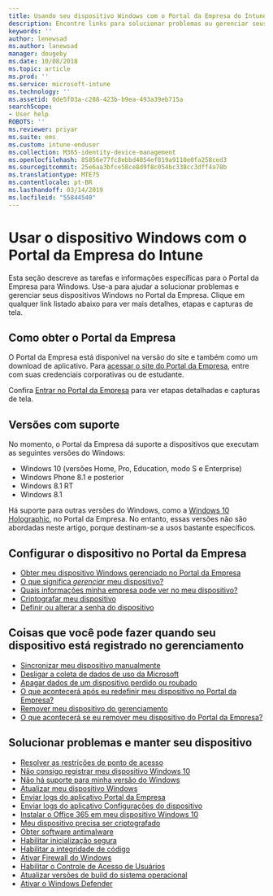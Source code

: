 ```yaml
---
title: Usando seu dispositivo Windows com o Portal da Empresa do Intune | Microsoft Docs
description: Encontre links para solucionar problemas ou gerenciar seus dispositivos Windows no Portal da Empresa
keywords: ''
author: lenewsad
ms.author: lanewsad
manager: dougeby
ms.date: 10/08/2018
ms.topic: article
ms.prod: ''
ms.service: microsoft-intune
ms.technology: ''
ms.assetid: 0de5f03a-c288-423b-b9ea-493a39eb715a
searchScope:
- User help
ROBOTS: ''
ms.reviewer: priyar
ms.suite: ems
ms.custom: intune-enduser
ms.collection: M365-identity-device-management
ms.openlocfilehash: 85856e77fc8ebbd4054ef819a9110e0fa258ced3
ms.sourcegitcommit: 25e6aa3bfce58ce8d9f8c054bc338cc3dff4a78b
ms.translationtype: MTE75
ms.contentlocale: pt-BR
ms.lasthandoff: 03/14/2019
ms.locfileid: "55844540"
---
```

# <a name="using-your-windows-device-with-intune-company-portal"></a>Usar o dispositivo Windows com o Portal da Empresa do Intune

Esta seção descreve as tarefas e informações específicas para o Portal da Empresa para Windows. Use-a para ajudar a solucionar problemas e gerenciar seus dispositivos Windows no Portal da Empresa. Clique em qualquer link listado abaixo para ver mais detalhes, etapas e capturas de tela.  

## <a name="how-to-get-company-portal"></a>Como obter o Portal da Empresa
O Portal da Empresa está disponível na versão do site e também como um download de aplicativo. Para [acessar o site do Portal da Empresa](https://go.microsoft.com/fwlink/?linkid=2010980), entre com suas credenciais corporativas ou de estudante.  

Confira [Entrar no Portal da Empresa](https://docs.microsoft.com/intune-user-help/sign-in-to-the-company-portal) para ver etapas detalhadas e capturas de tela.

## <a name="supported-versions"></a>Versões com suporte

No momento, o Portal da Empresa dá suporte a dispositivos que executam as seguintes versões do Windows:

* Windows 10 (versões Home, Pro, Education, modo S e Enterprise)
* Windows Phone 8.1 e posterior
* Windows 8.1 RT
* Windows 8.1

Há suporte para outras versões do Windows, como a [Windows 10 Holographic](https://www.microsoft.com/hololens), no Portal da Empresa. No entanto, essas versões não são abordadas neste artigo, porque destinam-se a usos bastante específicos.

## <a name="set-up-your-device-in-the-company-portal"></a>Configurar o dispositivo no Portal da Empresa
- [Obter meu dispositivo Windows gerenciado no Portal da Empresa](windows-enrollment-company-portal.md)  
- [O que significa *gerenciar* meu dispositivo?](what-happens-if-you-install-the-company-portal-app-and-enroll-your-device-in-intune-windows.md)
- [Quais informações minha empresa pode ver no meu dispositivo?](what-info-can-your-company-see-when-you-enroll-your-device-in-intune.md)
- [Criptografar meu dispositivo](encrypt-your-device-windows.md)
- [Definir ou alterar a senha do dispositivo](set-or-change-your-password-windows.md)

## <a name="things-you-can-do-after-your-device-is-enrolled-in-management"></a>Coisas que você pode fazer quando seu dispositivo está registrado no gerenciamento
- [Sincronizar meu dispositivo manualmente](sync-your-device-manually-windows.md)
- [Desligar a coleta de dados de uso da Microsoft](turn-off-microsoft-usage-data-collection-windows.md)
- [Apagar dados de um dispositivo perdido ou roubado](reset-erase-your-device-cpwebsite.md)
- [O que acontecerá após eu redefinir meu dispositivo no Portal da Empresa?](what-happens-if-you-reset-your-device-using-the-company-portal-windows.md)
- [Remover meu dispositivo do gerenciamento](unenroll-your-device-from-intune-windows.md)
- [O que acontecerá se eu remover meu dispositivo do Portal da Empresa?](what-happens-if-you-unenroll-your-device-from-intune-windows.md)

## <a name="troubleshoot-and-maintain-your-device"></a>Solucionar problemas e manter seu dispositivo
* [Resolver as restrições de ponto de acesso](resolve-access-point-restrictions.md)
* [Não consigo registrar meu dispositivo Windows 10](troubleshoot-your-windows-10-device-windows.md)
* [Não há suporte para minha versão do Windows](your-windows-version-isnt-yet-supported.md)
* [Atualizar meu dispositivo Windows](you-need-to-update-your-windows-device.md)
* [Enviar logs do aplicativo Portal da Empresa](send-logs-to-your-it-admin-cp-windows.md)
* [Enviar logs do aplicativo Configurações do dispositivo](send-logs-to-your-it-admin-settings-windows.md)
* [Instalar o Office 365 em meu dispositivo Windows 10](install-office-windows.md)
* [Meu dispositivo precisa ser criptografado](you-need-to-enable-windows-encryption.md)
* [Obter software antimalware](your-device-needs-antimalware-software.md)
* [Habilitar inicialização segura](you-need-to-enable-secure-boot-windows.md)
* [Habilitar a integridade de código](you-need-to-enable-code-integrity.md)
* [Ativar Firewall do Windows](you-need-to-enable-defender-firewall-windows.md)
* [Habilitar o Controle de Acesso de Usuários](you-need-to-enable-uac-windows.md)
* [Atualizar versões de build do sistema operacional](you-need-to-update-os-build-version-windows.md)
* [Ativar o Windows Defender](turn-on-defender-windows.md)
